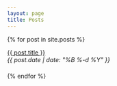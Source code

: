 ```yaml
---
layout: page
title: Posts
---
```

{% for post in site.posts %}
<div>
  <a href="{{ post.url }}">{{ post.title }}</a>
  <br /><span class="post-meta"><em>{{ post.date | date: "%B %-d %Y" }}</em></span>
</div>
<div style='line-height: 1.5;'>&nbsp;</div>
{% endfor %}
